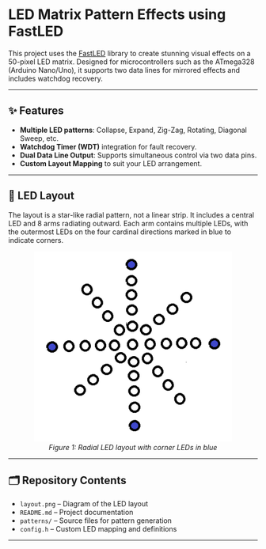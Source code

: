 # LED Matrix Pattern Effects using FastLED

This project uses the [FastLED](https://github.com/FastLED/FastLED) library to create stunning visual effects on a 50-pixel LED matrix. Designed for microcontrollers such as the ATmega328 (Arduino Nano/Uno), it supports two data lines for mirrored effects and includes watchdog recovery.

---

## ✨ Features

- **Multiple LED patterns**: Collapse, Expand, Zig-Zag, Rotating, Diagonal Sweep, etc.
- **Watchdog Timer (WDT)** integration for fault recovery.
- **Dual Data Line Output**: Supports simultaneous control via two data pins.
- **Custom Layout Mapping** to suit your LED arrangement.

---

## 🧱 LED Layout

The layout is a star-like radial pattern, not a linear strip. It includes a central LED and 8 arms radiating outward. Each arm contains multiple LEDs, with the outermost LEDs on the four cardinal directions marked in blue to indicate corners.

<p align="center">
  <img src="layout.png" alt="LED Layout" width="400"/>
  <br>
  <em>Figure 1: Radial LED layout with corner LEDs in blue</em>
</p>

---

## 🗂️ Repository Contents

- `layout.png` – Diagram of the LED layout
- `README.md` – Project documentation
- `patterns/` – Source files for pattern generation
- `config.h` – Custom LED mapping and definitions

---